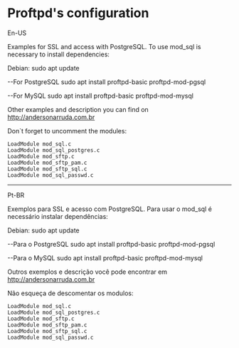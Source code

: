 # Proftpd's configuration 

En-US

Examples for SSL and access with PostgreSQL.
To use mod_sql is necessary to install dependencies: 

Debian:
sudo apt update

--For PostgreSQL
sudo apt install proftpd-basic proftpd-mod-pgsql

--For MySQL
sudo apt install proftpd-basic proftpd-mod-mysql

Other examples and description you can find on http://andersonarruda.com.br

Don`t forget to uncomment the modules:
```
LoadModule mod_sql.c
LoadModule mod_sql_postgres.c
LoadModule mod_sftp.c
LoadModule mod_sftp_pam.c
LoadModule mod_sftp_sql.c
LoadModule mod_sql_passwd.c
```

----------------------------------------------------------------------------------------

Pt-BR

Exemplos para SSL e acesso com PostgreSQL.
Para usar o mod_sql é necessário instalar dependências:

Debian:
sudo apt update

--Para o PostgreSQL
sudo apt install proftpd-basic proftpd-mod-pgsql

--Para o MySQL
sudo apt install proftpd-basic proftpd-mod-mysql

Outros exemplos e descrição você pode encontrar em http://andersonarruda.com.br

Não esqueça de descomentar os modulos:
```
LoadModule mod_sql.c
LoadModule mod_sql_postgres.c
LoadModule mod_sftp.c
LoadModule mod_sftp_pam.c
LoadModule mod_sftp_sql.c
LoadModule mod_sql_passwd.c
```
